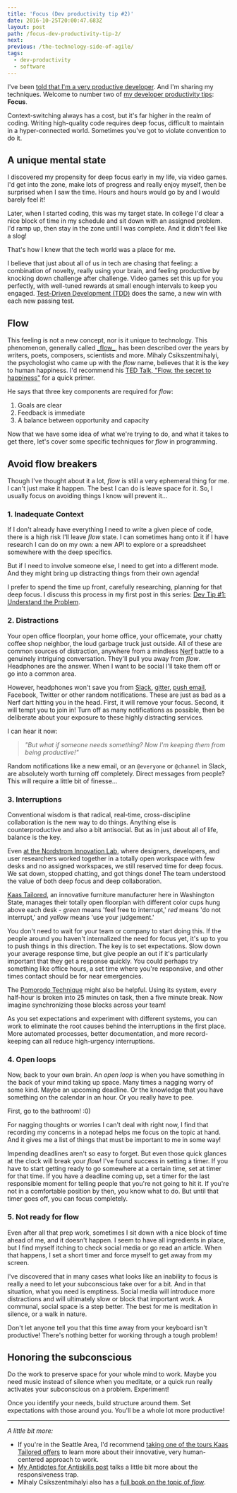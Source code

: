 ```yaml
---
title: 'Focus (Dev productivity tip #2)'
date: 2016-10-25T20:00:47.683Z
layout: post
path: /focus-dev-productivity-tip-2/
next:
previous: /the-technology-side-of-agile/
tags:
  - dev-productivity
  - software
---
```


I've been [told that I'm a very productive developer](https://scottnonnenberg.com/work/#scotts-value-add-is-beyond-mere-lines-of-code-h). And I'm sharing my techniques. Welcome to number two of [my developer productivity tips](/tags/dev-productivity/): **Focus**.

Context-switching always has a cost, but it's far higher in the realm of coding. Writing high-quality code requires deep focus, difficult to maintain in a hyper-connected world. Sometimes you've got to violate convention to do it.

<div class='fold'></div>

## A unique mental state

I discovered my propensity for deep focus early in my life, via video games. I'd get into the zone, make lots of progress and really enjoy myself, then be surprised when I saw the time. Hours and hours would go by and I would barely feel it!

Later, when I started coding, this was my target state. In college I'd clear a nice block of time in my schedule and sit down with an assigned problem. I'd ramp up, then stay in the zone until I was complete. And it didn't feel like a slog!

That's how I knew that the tech world was a place for me.

I believe that just about all of us in tech are chasing that feeling: a combination of novelty, really using your brain, and feeling productive by knocking down challenge after challenge. Video games set this up for you perfectly, with well-tuned rewards at small enough intervals to keep you engaged. [Test-Driven Development (TDD)](http://agiledata.org/essays/tdd.html) does the same, a new win with each new passing test.

## Flow

This feeling is not a new concept, nor is it unique to technology. This phenomenon, generally called [_flow](https://en.wikipedia.org/wiki/Flow_(psychology))[_](https://en.wikipedia.org/wiki/Flow_(psychology)), has been described over the years by writers, poets, composers, scientists and more. Mihaly Csikszentmihalyi, the psychologist who came up with the _flow_ name, believes that it is the key to human happiness. I'd recommend his [TED Talk, "Flow, the secret to happiness"](https://www.ted.com/talks/mihaly_csikszentmihalyi_on_flow) for a quick primer.

He says that three key components are required for _flow_:

1. Goals are clear
2. Feedback is immediate
3. A balance between opportunity and capacity

Now that we have some idea of what we're trying to do, and what it takes to get there, let's cover some specific techniques for _flow_ in programming.

## Avoid flow breakers

Though I've thought about it a lot, _flow_ is still a very ephemeral thing for me. I can't just make it happen. The best I can do is leave space for it. So, I usually focus on avoiding things I know will prevent it...

### 1. Inadequate Context

If I don't already have everything I need to write a given piece of code, there is a high risk I'll leave _flow_ state. I can sometimes hang onto it if I have research I can do on my own: a new API to explore or a spreadsheet somewhere with the deep specifics.

But if I need to involve someone else, I need to get into a different mode. And they might bring up distracting things from their own agenda!

I prefer to spend the time up front, carefully researching, planning for that deep focus. I discuss this process in my first post in this series: [Dev Tip #1: Understand the Problem](/understand-the-problem-dev-productivity-tip-1/).

### 2. Distractions

Your open office floorplan, your home office, your officemate, your chatty coffee shop neighbor, the loud garbage truck just outside. All of these are common sources of distraction, anywhere from a mindless [Nerf](http://nerf.hasbro.com/en-us) battle to a genuinely intriguing conversation. They'll pull you away from _flow_. Headphones are the answer. When I want to be social I'll take them off or go into a common area.

However, headphones won't save you from [Slack](https://slack.com/), [gitter](https://gitter.im/), [push email](https://en.wikipedia.org/wiki/Push_email), Facebook, Twitter or other random notifications. These are just as bad as a Nerf dart hitting you in the head. First, it will remove your focus. Second, it will tempt you to join in! Turn off as many notifications as possible, then be deliberate about your exposure to these highly distracting services.

I can hear it now:

> _"But what if someone needs something? Now I'm keeping them from being productive!"_

Random notifications like a new email, or an `@everyone` or `@channel` in Slack, are absolutely worth turning off completely. Direct messages from people? This will require a little bit of finesse...

### 3. Interruptions

Conventional wisdom is that radical, real-time, cross-discipline collaboration is the new way to do things. Anything else is counterproductive and also a bit antisocial. But as in just about all of life, balance is the key.

Even [at the Nordstrom Innovation Lab](https://scottnonnenberg.com/work/#nordstrom-2012-q-2-to-q-4), where designers, developers, and user researchers worked together in a totally open workspace with few desks and no assigned workspaces, we still reserved time for deep focus. We sat down, stopped chatting, and got things done! The team understood the value of both deep focus and deep collaboration.

[Kaas Tailored](http://www.kaastailored.com/), an innovative furniture manufacturer here in Washington State, manages their totally open floorplan with different color cups hung above each desk - _green_ means 'feel free to interrupt,' _red_ means 'do not interrupt,' and _yellow_ means 'use your judgement.'

You don't need to wait for your team or company to start doing this. If the people around you haven't internalized the need for focus yet, it's up to you to push things in this direction. The key is to set expectations. Slow down your average response time, but give people an out if it's particularly important that they get a response quickly. You could perhaps try something like office hours, a set time where you're responsive, and other times contact should be for near emergencies.

The [Pomorodo Technique](http://pomodorotechnique.com/) might also be helpful. Using its system, every half-hour is broken into 25 minutes on task, then a five minute break. Now imagine synchronizing those blocks across your team!

As you set expectations and experiment with different systems, you can work to eliminate the root causes behind the interruptions in the first place. More automated processes, better documentation, and more record-keeping can all reduce high-urgency interruptions.

### 4. Open loops

Now, back to your own brain. An _open loop_ is when you have something in the back of your mind taking up space. Many times a nagging worry of some kind. Maybe an upcoming deadline. Or the knowledge that you have something on the calendar in an hour. Or you really have to pee.

First, go to the bathroom! :0)

For nagging thoughts or worries I can't deal with right now, I find that recording my concerns in a notepad helps me focus on the topic at hand. And it gives me a list of things that must be important to me in some way!

Impending deadlines aren't so easy to forget. But even those quick glances at the clock will break your _flow_! I've found success in setting a timer. If you have to start getting ready to go somewhere at a certain time, set at timer for that time. If you have a deadline coming up, set a timer for the last responsible moment for telling people that you're not going to hit it. If you're not in a comfortable position by then, you know what to do. But until that timer goes off, you can focus completely.

### 5. Not ready for flow

Even after all that prep work, sometimes I sit down with a nice block of time ahead of me, and it doesn't happen. I seem to have all ingredients in place, but I find myself itching to check social media or go read an article. When that happens, I set a short timer and force myself to get away from my screen.

I've discovered that in many cases what looks like an inability to focus is really a need to let your subconscious take over for a bit. And in that situation, what you need is emptiness. Social media will introduce more distractions and will ultimately slow or block that important work. A communal, social space is a step better. The best for me is meditation in silence, or a walk in nature.

Don't let anyone tell you that this time away from your keyboard isn't productive! There's nothing better for working through a tough problem!

## Honoring the subconscious

Do the work to preserve space for your whole mind to work. Maybe you need music instead of silence when you meditate, or a quick run really activates your subconscious on a problem. Experiment!

Once you identify your needs, build structure around them. Set expectations with those around you. You'll be a whole lot more productive!

---

_A little bit more:_

* If you're in the Seattle Area, I'd recommend [taking one of the tours Kaas Tailored offers](http://www.kaastailored.com/tours/waste-tours.aspx) to learn more about their innovative, very human-centered approach to work.
* [My Antidotes for Antiskills post](/antidotes-for-antiskills/#antiskill-being-responsive) talks a little bit more about the responsiveness trap.
* Mihaly Csikszentmihalyi also has a [full book on the topic of _flow_](https://www.amazon.com/dp/B000W94FE6/ref=dp-kindle-redirect?_encoding=UTF8&btkr=1#navbar).



